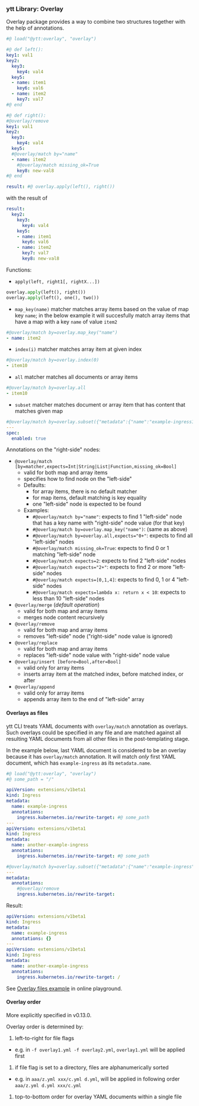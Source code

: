 ### ytt Library: Overlay

Overlay package provides a way to combine two structures together with the help of annotations.

```yaml
#@ load("@ytt:overlay", "overlay")

#@ def left():
key1: val1
key2:
  key3:
    key4: val4
  key5:
  - name: item1
    key6: val6
  - name: item2
    key7: val7
#@ end

#@ def right():
#@overlay/remove
key1: val1
key2:
  key3:
    key4: val4
  key5:
  #@overlay/match by="name"
  - name: item2
    #@overlay/match missing_ok=True
    key8: new-val8
#@ end

result: #@ overlay.apply(left(), right())
```

with the result of

```yaml
result:
  key2:
    key3:
      key4: val4
    key5:
    - name: item1
      key6: val6
    - name: item2
      key7: val7
      key8: new-val8
```

Functions:

- `apply(left, right1[, rightX...])`
```python
overlay.apply(left(), right())
overlay.apply(left(), one(), two())
```

- `map_key(name)` matcher matches array items based on the value of map key `name`; in the below example it will succesfully match array items that have a map with a key `name` of value `item2`
```yaml
#@overlay/match by=overlay.map_key("name")
- name: item2
```

- `index(i)` matcher matches array item at given index
```yaml
#@overlay/match by=overlay.index(0)
- item10
```

- `all` matcher matches all documents or array items
```yaml
#@overlay/match by=overlay.all
- item10
```

- `subset` matcher matches document or array item that has content that matches given map
```yaml
#@overlay/match by=overlay.subset({"metadata":{"name":"example-ingress1"}})
---
spec:
  enabled: true
```

Annotations on the "right-side" nodes:

- `@overlay/match [by=matcher,expects=Int|String|List|Function,missing_ok=Bool]`
  - valid for both map and array items
  - specifies how to find node on the "left-side"
  - Defaults:
    - for array items, there is no default matcher
    - for map items, default matching is key equality
    - one "left-side" node is expected to be found
  - Examples:
    - `#@overlay/match by="name"`: expects to find 1 "left-side" node that has a key name with "right-side" node value (for that key)
    - `#@overlay/match by=overlay.map_key("name")`: (same as above)
    - `#@overlay/match by=overlay.all,expects="0+"`: expects to find all "left-side" nodes
    - `#@overlay/match missing_ok=True`: expects to find 0 or 1 matching "left-side" node
    - `#@overlay/match expects=2`: expects to find 2 "left-side" nodes
    - `#@overlay/match expects="2+"`: expects to find 2 or more "left-side" nodes
    - `#@overlay/match expects=[0,1,4]`: expects to find 0, 1 or 4 "left-side" nodes
    - `#@overlay/match expects=lambda x: return x < 10`: expects to less than 10 "left-side" nodes
- `@overlay/merge` (*default operation*)
  - valid for both map and array items
  - merges node content recursively
- `@overlay/remove`
  - valid for both map and array items
  - removes "left-side" node ("right-side" node value is ignored)
- `@overlay/replace`
  - valid for both map and array items
  - replaces "left-side" node value with "right-side" node value
- `@overlay/insert [before=Bool,after=Bool]`
	- valid only for array items
  - inserts array item at the matched index, before matched index, or after
- `@overlay/append`
  - valid only for array items
  - appends array item to the end of "left-side" array

#### Overlays as files

ytt CLI treats YAML documents with `overlay/match` annotation as overlays. Such overlays could be specified in any file and are matched against all resulting YAML documents from all other files in the post-templating stage.

In the example below, last YAML document is considered to be an overlay because it has `overlay/match` annotation. It will match *only* first YAML document, which has `example-ingress` as its `metadata.name`.

```yaml
#@ load("@ytt:overlay", "overlay")
#@ some_path = "/"

apiVersion: extensions/v1beta1
kind: Ingress
metadata:
  name: example-ingress
  annotations:
    ingress.kubernetes.io/rewrite-target: #@ some_path
---
apiVersion: extensions/v1beta1
kind: Ingress
metadata:
  name: another-example-ingress
  annotations:
    ingress.kubernetes.io/rewrite-target: #@ some_path

#@overlay/match by=overlay.subset({"metadata":{"name":"example-ingress"}})
---
metadata:
  annotations:
    #@overlay/remove
    ingress.kubernetes.io/rewrite-target:
```

Result:

```yaml
apiVersion: extensions/v1beta1
kind: Ingress
metadata:
  name: example-ingress
  annotations: {}
---
apiVersion: extensions/v1beta1
kind: Ingress
metadata:
  name: another-example-ingress
  annotations:
    ingress.kubernetes.io/rewrite-target: /
```

See [Overlay files example](https://get-ytt.io/#example:example-overlay-files) in online playground.

#### Overlay order

More explicitly specified in v0.13.0.

Overlay order is determined by:

1. left-to-right for file flags
  - e.g. in `-f overlay1.yml -f overlay2.yml`, `overlay1.yml` will be applied first
1. if file flag is set to a directory, files are alphanumerically sorted
  - e.g. in `aaa/z.yml xxx/c.yml d.yml`, will be applied in following order `aaa/z.yml d.yml xxx/c.yml`
1. top-to-bottom order for overlay YAML documents within a single file
